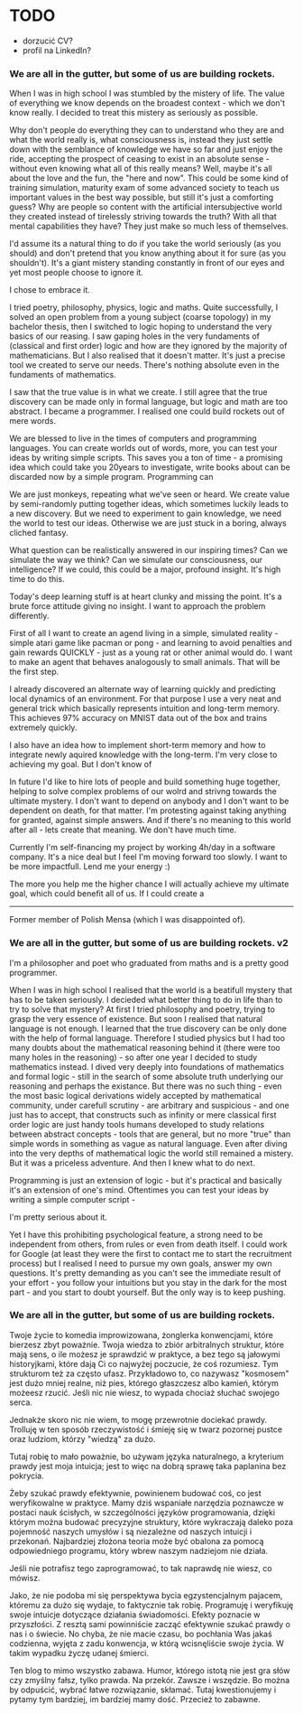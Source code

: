 # TODO

- dorzucić CV?
- profil na LinkedIn?

### We are all in the gutter, but some of us are building rockets.

When I was in high school I was stumbled by the mistery of life. The value of everything we know depends on the broadest context - which we don't know really. I decided to treat this mistery as seriously as possible.

Why don't people do everything they can to understand who they are and what the world really is, what consciousness is, instead they just settle down with the semblance of knowledge we have so far and just enjoy the ride, accepting the prospect of ceasing to exist in an absolute sense - without even knowing what all of this really means? Well, maybe it's all about the love and the fun, the "here and now". This could be some kind of training simulation, maturity exam of some advanced society to teach us important values in the best way possible, but still it's just a comforting guess? Why are people so content with the artificial intersubjective world they created instead of tirelessly striving towards the truth? With all that mental capabilities they have? They just make so much less of themselves.

I'd assume its a natural thing to do if you take the world seriously (as you should) and don't pretend that you know anything about it for sure (as you shouldn't). It's a giant mistery standing constantly in front of our eyes and yet most people choose to ignore it.

I chose to embrace it.

I tried poetry, philosophy, physics, logic and maths. Quite successfully, I solved an open problem from a young subject (coarse topology) in my bachelor thesis, then I switched to logic hoping to understand the very basics of our reasing. I saw gaping holes in the very fundaments of (classical and first order) logic and how are they ignored by the majority of mathematicians. But I also realised that it doesn't matter. It's just a precise tool we created to serve our needs. There's nothing absolute even in the fundaments of mathematics.

I saw that the true value is in what we create. I still agree that the true discovery can be made only in formal language, but logic and math are too abstract. I became a programmer. I realised one could build rockets out of mere words. 

We are blessed to live in the times of computers and programming languages. You can create worlds out of words, more, you can test your ideas by writing simple scripts. This saves you a ton of time - a promising idea which could take you 20years to investigate, write books about can be discarded now by a simple program. Programming can 

We are just monkeys, repeating what we've seen or heard. We create value by semi-randomly putting together ideas, which sometimes luckily leads to a new discovery. But we need to experiment to gain knowledge, we need the world to test our ideas. Otherwise we are just stuck in a boring, always cliched fantasy.

What question can be realistically answered in our inspiring times? Can we simulate the way we think? Can we simulate our consciousness, our intelligence? If we could, this could be a major, profound insight. It's high time to do this.

Today's deep learning stuff is at heart clunky and missing the point. It's a brute force attitude giving no insight. I want to approach the problem differently.

First of all I want to create an agend living in a simple, simulated reality - simple atari game like pacman or pong - and learning to avoid penalties and gain rewards QUICKLY - just as a young rat or other animal would do. I want to make an agent that behaves analogously to small animals. That will be the first step.

I already discovered an alternate way of learning quickly and predicting local dynamics of an environment. For that purpose I use a very neat and general trick which basically represents intuition and long-term memory. This achieves 97% accuracy on MNIST data out of the box and trains extremely quickly. 

I also have an idea how to implement short-term memory and how to integrate newly aquired knowledge with the long-term. I'm very close to achieving my goal. But I don't know of 

In future I'd like to hire lots of people and build something huge together, helping to solve complex problems of our wolrd and strivng towards the ultimate mystery. I don't want to depend on anybody and I don't want to be dependent on death, for that matter. I'm protesting against taking anything for granted, against simple answers. And if there's no meaning to this world after all - lets create that meaning. We don't have much time.

Currently I'm self-financing my project by working 4h/day in a software company. It's a nice deal but I feel I'm moving forward too slowly. I want to be more impactfull. Lend me your energy :)

The more you help me the higher chance I will actually achieve my ultimate goal, which could benefit all of us. If I could create a 


________________
Former member of Polish Mensa (which I was disappointed of).


### We are all in the gutter, but some of us are building rockets. v2

I'm a philosopher and poet who graduated from maths and is a pretty good programmer. 

When I was in high school I realised that the world is a beatifull mystery that has to be taken seriously. I decieded what better thing to do in life than to try to solve that mystery? At first I tried philosophy and poetry, trying to grasp the very essence of existence. But soon I realised that natural language is not enough. I learned that the true discovery can be only done with the help of formal language. Therefore I studied physics but I had too many doubts about the mathematical reasoning behind it (there were too many holes in the reasoning) - so after one year I decided to study mathematics instead. I dived very deeply into foundations of mathematics and formal logic - still in the search of some absolute truth underlying our reasoning and perhaps the existance. But there was no such thing - even the most basic logical derivations widely accepted by mathematical community, under carefull scrutiny - are arbitrary and suspicious - and one just has to accept, that constructs such as infinity or mere classical first order logic are just handy tools humans developed to study relations between abstract concepts - tools that are general, but no more "true" than simple words in something as vague as natural language. Even after diving into the very depths of mathematical logic the world still remained a mistery. But it was a priceless adventure. And then I knew what to do next.

Programming is just an extension of logic - but it's practical and basically it's an extension of one's mind. Oftentimes you can test your ideas by writing a simple computer script - 

I'm pretty serious about it.

Yet I have this prohibiting psychological feature, a strong need to be independent from others, from rules or even from death itself. I could work for Google (at least they were the first to contact me to start the recruitment process) but I realised I need to pursue my own goals, answer my own questions. It's pretty demanding as you can't see the immediate result of your effort - you follow your intuitions but you stay in the dark for the most part - and you start to doubt yourself. But the only way is to keep pushing.  


### We are all in the gutter, but some of us are building rockets.

Twoje życie to komedia improwizowana, żonglerka konwencjami, które bierzesz zbyt poważnie. Twoja wiedza to zbiór arbitralnych struktur, które mają sens, o ile możesz je sprawdzić w praktyce, a bez tego są jałowymi historyjkami, które dają Ci co najwyżej poczucie, że coś rozumiesz. Tym strukturom też za często ufasz. Przykładowo to, co nazywasz "kosmosem" jest dużo mniej realne, niż pies, którego głaszczesz albo kamień, którym możeesz rzucić. Jeśli nic nie wiesz, to wypada chociaż słuchać swojego serca.

Jednakże skoro nic nie wiem, to mogę przewrotnie dociekać prawdy. Trolluję w ten sposób rzeczywistość i śmieję się w twarz pozornej pustce oraz ludziom, którzy "wiedzą" za dużo.

Tutaj robię to mało poważnie, bo używam języka naturalnego, a kryterium prawdy jest moja intuicja; jest to więc na dobrą sprawę taka paplanina bez pokrycia. 

Żeby szukać prawdy efektywnie, powinienem budować coś, co jest weryfikowalne w praktyce. Mamy dziś wspaniałe narzędzia poznawcze w postaci nauk ścisłych, w szczególności języków programowania, dzięki którym można budować precyzyjne struktury, które wykraczają daleko poza pojemność naszych umysłów i są niezależne od naszych intuicji i przekonań. Najbardziej złożona teoria może być obalona za pomocą odpowiedniego programu, który wbrew naszym nadziejom nie działa.

Jeśli nie potrafisz tego zaprogramować, to tak naprawdę nie wiesz, co mówisz. 

Jako, że nie podoba mi się perspektywa bycia egzystencjalnym pajacem, któremu za dużo się wydaje, to faktycznie tak robię. Programuję i weryfikuję swoje intuicje dotyczące działania świadomości. Efekty poznacie w przyszłości. Z resztą sami powinniście zacząć efektywnie szukać prawdy o nas i o świecie. No chyba, że nie macie czasu, bo pochłania Was jakaś codzienna, wyjęta z zadu konwencja, w którą wcisnęliście swoje życia. W takim wypadku życzę udanej śmierci.

Ten blog to mimo wszystko zabawa. Humor, którego istotą nie jest gra słów czy zmyślny fałsz, tylko prawda. Na przekór. Zawsze i wszędzie. Bo można by odpuścić, wybrać łatwe rozwiązanie, skłamać. Tutaj kwestionujemy i pytamy tym bardziej, im bardziej mamy dość. Przecież to zabawne.
